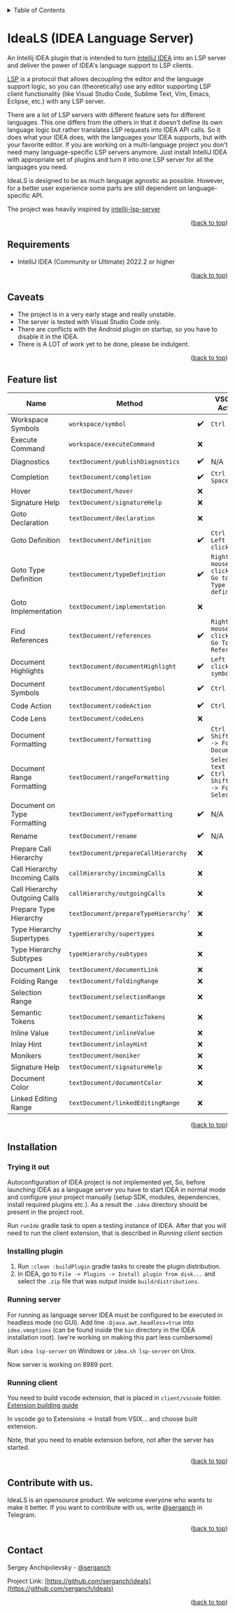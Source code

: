 <a name="readme-top"></a>

<details>
  <summary>Table of Contents</summary>
  <ol>
    <li><a href="#universal-lsp-server">Universal LSP server</a></li>
    <li><a href="#requirements">Requirements</a></li>
    <li><a href="#caveats">Caveats</a></li>
    <li><a href="#feature-list">Feature list</a></li>
    <li><a href="#usage">Usage</a></li>
    <li><a href="#installation">Installation</a></li>
    <li><a href="#contribute-with-us">Contribute with us</a></li>
    <li><a href="#contact">Contact</a></li>
  </ol>
</details>


# IdeaLS (IDEA Language Server)

An Intellij IDEA plugin that is intended to turn [IntelliJ IDEA](https://github.com/JetBrains/intellij-community) into an LSP server and deliver the power of IDEA's language support to LSP clients.

[LSP](https://microsoft.github.io/language-server-protocol/specifications/lsp/3.17/specification/)
is a protocol that allows decoupling the editor and the language support logic,
so you can (theoretically) use any editor supporting LSP client functionality
(like Visual Studio Code, Sublime Text, Vim, Emacs, Eclipse, etc.) with any LSP server.

There are a lot of LSP servers with different feature sets for different languages.
This one differs from the others in that it doesn't define its own language logic
but rather translates LSP requests into IDEA API calls.
So it does what your IDEA does, with the languages your IDEA supports, but with your favorite editor.
If you are working on a multi-language project you don't need many language-specific LSP servers anymore.
Just install IntelliJ IDEA with appropriate set of plugins and turn it into one LSP server for all the languages you need. 

IdeaLS is designed to be as much language agnostic as possible.
However, for a better user experience some parts are still dependent on language-specific API. 

The project was heavily inspired by [intellij-lsp-server](https://github.com/Ruin0x11/intellij-lsp-server)

<p align="right">(<a href="#readme-top">back to top</a>)</p>

## Requirements
- IntelliJ IDEA (Community or Ultimate) 2022.2 or higher

<p align="right">(<a href="#readme-top">back to top</a>)</p>

## Caveats
- The project is in a very early stage and really unstable.
- The server is tested with Visual Studio Code only.
- There are conflicts with the Android plugin on startup, so you have to disable it in the IDEA.
- There is A LOT of work yet to be done, please be indulgent.

<p align="right">(<a href="#readme-top">back to top</a>)</p>

## Feature list

| Name                          | Method                               |                    | VSCode Action                                         |
|-------------------------------|--------------------------------------|--------------------|-------------------------------------------------------|
| Workspace Symbols             | `workspace/symbol`                   | :heavy_check_mark: | `Ctrl + T`                                            |
| Execute Command               | `workspace/executeCommand`           | :x:                |                                                       |
| Diagnostics                   | `textDocument/publishDiagnostics`    | :heavy_check_mark: | N/A                                                   |
| Completion                    | `textDocument/completion`            | :heavy_check_mark: | `Ctrl + Space`                                        |
| Hover                         | `textDocument/hover`                 | :x:                |                                                       |
| Signature Help                | `textDocument/signatureHelp`         | :x:                |                                                       |
| Goto Declaration              | `textDocument/declaration`           | :x:                |                                                       |
| Goto Definition               | `textDocument/definition`            | :heavy_check_mark: | `Ctrl + Left mouse click`                             |
| Goto Type Definition          | `textDocument/typeDefinition`        | :heavy_check_mark: | `Right mouse click -> Go to -> Type defintion`        |
| Goto Implementation           | `textDocument/implementation`        | :x:                |                                                       |
| Find References               | `textDocument/references`            | :heavy_check_mark: | `Right mouse click -> Go To -> References`            |
| Document Highlights           | `textDocument/documentHighlight`     | :heavy_check_mark: | `Left mouse click on symbol`                          |
| Document Symbols              | `textDocument/documentSymbol`        | :heavy_check_mark: | `Ctrl + O`                                            |
| Code Action                   | `textDocument/codeAction`            | :heavy_check_mark: | `Ctrl + .`                                            |
| Code Lens                     | `textDocument/codeLens`              | :x:                |                                                       |
| Document Formatting           | `textDocument/formatting`            | :heavy_check_mark: | `Ctrl + Shift + P -> Format Document`                 |
| Document Range Formatting     | `textDocument/rangeFormatting`       | :heavy_check_mark: | `Select text -> Ctrl + Shift + P -> Format Selection` |
| Document on Type Formatting   | `textDocument/onTypeFormatting`      | :heavy_check_mark: | N/A                                                   |
| Rename                        | `textDocument/rename`                | :heavy_check_mark: | N/A                                                   |
| Prepare Call Hierarchy        | `textDocument/prepareCallHierarchy`  | :x:                |                                                       |
| Call Hierarchy Incoming Calls | `callHierarchy/incomingCalls`        | :x:                |                                                       |
| Call Hierarchy Outgoing Calls | `callHierarchy/outgoingCalls`        | :x:                |                                                       |
| Prepare Type Hierarchy        | `textDocument/prepareTypeHierarchy’` | :x:                |                                                       |
| Type Hierarchy Supertypes     | `typeHierarchy/supertypes`           | :x:                |                                                       |
| Type Hierarchy Subtypes       | `typeHierarchy/subtypes`             | :x:                |                                                       |
| Document Link                 | `textDocument/documentLink`          | :x:                |                                                       |
| Folding Range                 | `textDocument/foldingRange`          | :x:                |                                                       |
| Selection Range               | `textDocument/selectionRange`        | :x:                |                                                       |
| Semantic Tokens               | `textDocument/semanticTokens`        | :x:                |                                                       |
| Inline Value                  | `textDocument/inlineValue`           | :x:                |                                                       |
| Inlay Hint                    | `textDocument/inlayHint`             | :x:                |                                                       |
| Monikers                      | `textDocument/moniker`               | :x:                |                                                       |
| Signature Help                | `textDocument/signatureHelp`         | :x:                |                                                       |
| Document Color                | `textDocument/documentColor`         | :x:                |                                                       |
| Linked Editing Range          | `textDocument/linkedEditingRange`    | :x:                |                                                       |

<p align="right">(<a href="#readme-top">back to top</a>)</p>

## Installation

### Trying it out
Autoconfiguration of IDEA project is not implemented yet,
So, before launching IDEA as a language server you have to start IDEA in normal mode
and configure your project manually (setup SDK, modules, dependencies, install required plugins etc.).
As a result the `.idea` directory should be present in the project root.

Run `runIde` gradle task to open a testing instance of IDEA.
After that you will need to run the client extension, that is described in *Running client* section  

### Installing plugin
1. Run `:clean :buildPlugin` gradle tasks to create the plugin distribution.
2. In IDEA, go to `File -> Plugins -> Install plugin from disk...` and select the `.zip` file that was output inside `build/distributions`.

### Running server
For running as language server IDEA must be configured to be executed in headless mode (no GUI).
Add line `-Djava.awt.headless=true` into `idea.vmoptions` (can be found inside the `bin` directory in the IDEA installation root).
(we're working on making this part less cumbersome)

Run `idea lsp-server` on Windows or `idea.sh lsp-server` on Unix.

Now server is working on 8989 port.

### Running client
You need to build vscode extension, that is placed in `client/vscode` folder.
[Extension building guide](https://code.visualstudio.com/api/working-with-extensions/publishing-extension#packaging-extensions)

In vscode go to Extensions -> Install from VSIX... and choose built extension.

Note, that you need to enable extension before, not after the server has started.

<p align="right">(<a href="#readme-top">back to top</a>)</p>

## Contribute with us.

IdeaLS is an opensource product. We welcome everyone who wants to make it better.
If you want to contribute with us, write [@serganch](https://t.me/serganch) in Telegram.

<p align="right">(<a href="#readme-top">back to top</a>)</p>

## Contact

Sergey Anchipolevsky - [@serganch](https://t.me/serganch)

Project Link: [https://github.com/serganch/ideals](https://github.com/serganch/ideals)

<p align="right">(<a href="#readme-top">back to top</a>)</p>
